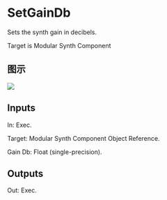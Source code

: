 # SetGainDb

Sets the synth gain in decibels.

Target is Modular Synth Component

## 图示

![]($-20221218-21073890.png)

## Inputs

In: Exec.

Target: Modular Synth Component Object Reference.

Gain Db: Float (single-precision).  

## Outputs

Out: Exec.

